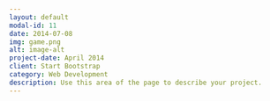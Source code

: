 ```yaml
---
layout: default
modal-id: 11
date: 2014-07-08
img: game.png
alt: image-alt
project-date: April 2014
client: Start Bootstrap
category: Web Development
description: Use this area of the page to describe your project.
---
```

